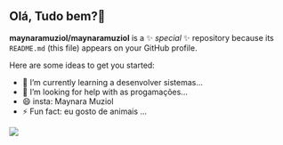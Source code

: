 ## Olá, Tudo bem?👋


**maynaramuziol/maynaramuziol** is a ✨ _special_ ✨ repository because its `README.md` (this file) appears on your GitHub profile.

Here are some ideas to get you started:

- 🌱 I’m currently learning a desenvolver sistemas...
- 🤔 I’m looking for help with as progamações...
- 😄 insta: Maynara Muziol
- ⚡ Fun fact: eu gosto de animais ...

[![](https://img.shields.io/badge/Instagram-E4405F?style=for-the-badge&logo=instagram&logoColor=white)](https://www.instagram.com/maynaramuziol)
